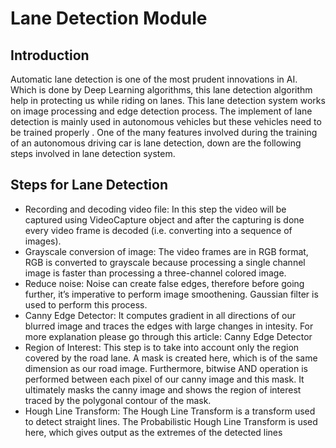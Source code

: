 # Lane Detection Module


## Introduction

Automatic lane detection is one of the most prudent innovations in AI. Which is done by Deep Learning algorithms, this lane detection algorithm help in protecting us while riding on lanes. This lane detection system works on image processing and edge detection process. The implement of lane detection is mainly used in autonomous vehicles but these vehicles need to be trained properly . One of the many features involved during the training of an autonomous driving car is lane detection, down are the following steps involved in lane detection system.
## Steps for Lane Detection
- Recording and decoding video file: In this step the video will be captured using VideoCapture object and after the capturing is done every video frame is decoded (i.e. converting into a sequence of images).
- Grayscale conversion of image: The video frames are in RGB format, RGB is converted to grayscale because processing a single channel image is faster than processing a three-channel colored image.
- Reduce noise: Noise can create false edges, therefore before going further, it’s imperative to perform image smoothening. Gaussian filter is used to perform this process.
- Canny Edge Detector: It computes gradient in all directions of our blurred image and traces the edges with large changes in intesity. For more explanation please go through this article: Canny Edge Detector
- Region of Interest: This step is to take into account only the region covered by the road lane. A mask is created here, which is of the same dimension as our road image. Furthermore, bitwise AND operation is performed between each pixel of our canny image and this mask. It ultimately masks the canny image and shows the region of interest traced by the polygonal contour of the mask.
- Hough Line Transform: The Hough Line Transform is a transform used to detect straight lines. The Probabilistic Hough Line Transform is used here, which gives output as the extremes of the detected lines



